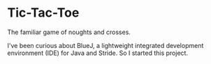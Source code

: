 # Tic-Tac-Toe

The familiar game of noughts and crosses.

I've been curious about BlueJ, a lightweight integrated development environment 
(IDE) for Java and Stride. So I started this project.
